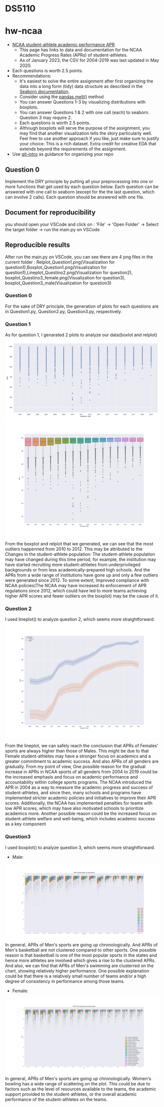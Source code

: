 # DS5110
# hw-ncaa

* [NCAA student-athlete academic performance APR](https://www.ncaa.org/about/resources/research/shared-ncaa-research-data). 
  * This page has links to data and documentation for the NCAA Academic Progress Rates (APRs) of student-athletes. 
  * As of January 2023, the CSV for 2004-2019 was last updated in May 2020.
* Each questions is worth 2.5 points.
* Recommendations:
  * It's easiest to solve the entire assignment after first organizing the data into a long form (tidy) data structure as described in the [Seaborn documentation](https://seaborn.pydata.org/tutorial/data_structure.html). 
  * Consider using the [pandas.melt()](https://pandas.pydata.org/docs/reference/api/pandas.melt.html) method
  * You can answer Questions 1-3 by visualizing distributions with boxplots.
  * You can answer Questions 1 & 2 with one call (each) to seaborn. Question 3 may require 2.
  * Each questions is worth 2.5 points.
  * Although boxplots will serve the purpose of the assignment, you may find that another visualization tells the story particularly well. Feel free to use another approach if you like, just make sure to justify your choice. This is a rich dataset. Extra credit for creative EDA that extends beyond the requirements of the assignment.
* Use [git-intro](https://github.com/ds5110/git-intro) as guidance for organizing your repo

## Question 0

Implement the DRY principle by putting all your preprocessing into one or more functions that get 
used by each question below.
Each question can be answered with one call to seaborn (except for the the last question, which can involve 2 calls).
Each question should be answered with one file.

## Document for reproducibility
you should open your VSCode and click on : 'File' -> 'Open Folder' -> Select the target folder -> run the main.py on VSCode
## Reproducible results
After run the main.py on VSCode, you can see there are 4 png files in the current folder : Relplot_Question1.png(Visualization for question1),Boxplot_Question1.png(Visualization for question1),Lineplot_Questino2.png(Visualization for question2), boxplot_Questino3_female.png(Visualization for question3), boxplot_Question3_male(Visualization for question3)


### Question 0 
For the sake of DRY principle, the generation of plots for each questions are in Question1.py, Question2.py, Question3.py, respectively.

### Question 1
As for question 1, I genarated 2 plots to analyze our data(boxlot and relplot)

<img src = "Relplot_Question1.png">
<img src = "Boxplot_Question1.png">
</br>

From the boxplot and relplot that we generated, we can see that the most outliers happenned from 2010 to 2012. This may be attributed to the Changes in the student-athlete population: The student-athlete population may have changed during this time period, for example, the institution may have started recruiting more student-athletes from underprivileged backgrounds or from less academically-prepared high schools. And the APRs from a wide range of institutions have gone up and only a few outliers were generated since 2012. To some extent, Improved compliance with NCAA policies(The NCAA may have increased its enforcement of APR regulations since 2012, which could have led to more teams achieving higher APR scores and fewer outliers on the boxplot) may be the cause of it.

### Question 2
I used lineplot() to analyze question 2, which seems more straightforward.
<img src = "Lineplot_Questino2.png">

From the lineplot, we can safely reach the conclusion that APRs of Females' sports are always higher than those of Males. This might be due to that Female student-athletes may have a stronger focus on academics and a greater commitment to academic success. And also APRs of all genders are gradually. From my point of view, One possible reason for the gradual increase in APRs in NCAA sports of all genders from 2004 to 2019 could be the increased emphasis and focus on academic performance and accountability within college sports programs. The NCAA introduced the APR in 2004 as a way to measure the academic progress and success of student-athletes, and since then, many schools and programs have implemented stricter academic policies and initiatives to improve their APR scores. Additionally, the NCAA has implemented penalties for teams with low APR scores, which may have also motivated schools to prioritize academics more. Another possible reason could be the increased focus on student-athlete welfare and well-being, which includes academic success as a key component


### Question3
I used boxplot() to analyze question 3, which seems more straightforward.


+ Male:
<img src = "boxplot_Questino3_male.png">
In general, APRs of Men's sports are going up chronologically. And APRs of Men's basketball are not clustered compared to other sports. One possible reason is that basketball is one of the most popular sports in the states and hence more athletes are involved which gives a rise to the clustered APRs. And also, we can find that APRs of Men's swimming are clusterred on the chart, showing relatively higher performance. One possible explanation could be that there is a relatively small number of teams and/or a high degree of consistency in performance among those teams.

+ Female: 
<img src = "boxplot_Questino3_female.png">
In general, APRs of Men's sports are going up chronologically. Women's bowling has a wide range of scattering on the plot. This could be due to factors such as the level of resources available to the teams, the academic support provided to the student-athletes, or the overall academic performance of the student-athletes on the teams.
